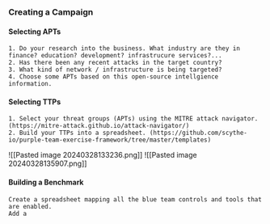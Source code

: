 ### Creating a Campaign

#### Selecting APTs
```
1. Do your research into the business. What industry are they in finance? education? development? infrastrucure services?...
2. Has there been any recent attacks in the target country?
3. What kind of network / infrastructure is being targeted?
4. Choose some APTs based on this open-source intellgience information.
```
#### Selecting TTPs
```
1. Select your threat groups (APTs) using the MITRE attack navigator. (https://mitre-attack.github.io/attack-navigator/)
2. Build your TTPs into a spreadsheet. (https://github.com/scythe-io/purple-team-exercise-framework/tree/master/templates)
```

![[Pasted image 20240328133236.png]]
![[Pasted image 20240328135907.png]]

#### Building a Benchmark
```
Create a spreadsheet mapping all the blue team controls and tools that are enabled.
Add a
```
